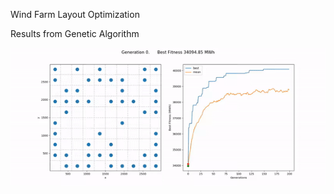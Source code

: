 Wind Farm Layout Optimization

Results from Genetic Algorithm

<img src="solution.gif" alt="solution" style="zoom:200%;" />

